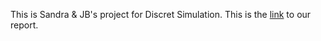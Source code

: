 This is Sandra & JB's project for Discret Simulation.
This is the [link](https://www.sharelatex.com/project/59e48b07330afa2e57e9ee72) to our report.